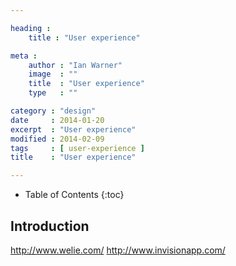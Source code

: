 ```yaml
---

heading :
    title : "User experience"

meta :
    author : "Ian Warner"
    image  : ""
    title  : "User experience"
    type   : ""

category : "design"
date     : 2014-01-20
excerpt  : "User experience"
modified : 2014-02-09
tags     : [ user-experience ]
title    : "User experience"

---
```


* Table of Contents
{:toc}

## Introduction

http://www.welie.com/
http://www.invisionapp.com/